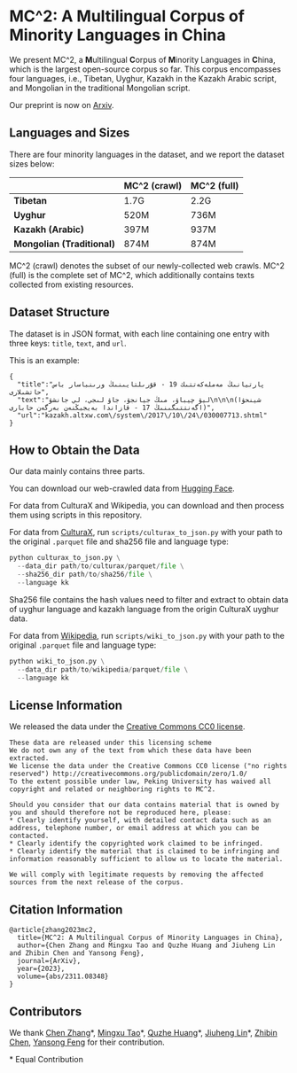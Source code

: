 # MC^2: A Multilingual Corpus of Minority Languages in China

We present MC^2, a **M**ultilingual **C**orpus of **M**inority Languages in **C**hina, which is the largest open-source corpus so far. This corpus encompasses four languages, i.e., Tibetan, Uyghur, Kazakh in the Kazakh Arabic script, and Mongolian in the traditional Mongolian script.

Our preprint is now on [Arxiv](https://arxiv.org/abs/2311.08348).

## Languages and Sizes

There are four minority languages in the dataset, and we report the dataset sizes below:

|                             | MC^2 (crawl) | MC^2 (full) |
| --------------------------- | ------------ | ----------- |
| **Tibetan**                 | 1.7G         | 2.2G        |
| **Uyghur**                  | 520M         | 736M        |
| **Kazakh (Arabic)**         | 397M         | 937M        |
| **Mongolian (Traditional)** | 874M         | 874M        |

MC^2 (crawl) denotes the subset of our newly-collected web crawls. MC^2 (full) is the complete set of MC^2, which additionally contains texts collected from existing resources.

## Dataset Structure

The dataset is in JSON format, with each line containing one entry with three keys: `title`, `text`, and `url`.

This is an example:

```
{
  "title":"پارتيانىڭ مەملەكەتتىك 19 - قۇرىلتايىنىڭ ورىنباسار باس حاتشىلارى",
  "text":"ليۋ چيباۋ، مىڭ جيانجۋ، جاۋ لىجي، لي جانشۋ\n\n\n(شينحۋا اگەنتتىگىنىڭ 17 - قازاندا بەيجيڭنەن بەرگەن حابارى)",
  "url":"kazakh.altxw.com\/system\/2017\/10\/24\/030007713.shtml"
}
```

## How to Obtain the Data

Our data mainly contains three parts.

You can download our web-crawled data from [Hugging Face](https://huggingface.co/datasets/pkupie/mc2_corpus).

For data from CulturaX and Wikipedia, you can download and then process them using scripts in this repository.

For data from [CulturaX](https://huggingface.co/datasets/uonlp/CulturaX), run `scripts/culturax_to_json.py` with your path to the original `.parquet` file and sha256 file and language type:

```python
python culturax_to_json.py \
  --data_dir path/to/culturax/parquet/file \
  --sha256_dir path/to/sha256/file \
  --language kk
```

Sha256 file contains the hash values need to filter and extract to obtain data of uyghur language and kazakh language from the origin CulturaX uyghur data.

For data from [Wikipedia](https://huggingface.co/datasets/graelo/wikipedia), run `scripts/wiki_to_json.py` with your path to the original `.parquet` file and language type:

```python
python wiki_to_json.py \
  --data_dir path/to/wikipedia/parquet/file \
  --language kk
```

## License Information

We released the data under the [Creative Commons CC0 license](http://creativecommons.org/publicdomain/zero/1.0/).

```
These data are released under this licensing scheme
We do not own any of the text from which these data have been extracted.
We license the data under the Creative Commons CC0 license ("no rights reserved") http://creativecommons.org/publicdomain/zero/1.0/
To the extent possible under law, Peking University has waived all copyright and related or neighboring rights to MC^2.

Should you consider that our data contains material that is owned by you and should therefore not be reproduced here, please:
* Clearly identify yourself, with detailed contact data such as an address, telephone number, or email address at which you can be contacted.
* Clearly identify the copyrighted work claimed to be infringed.
* Clearly identify the material that is claimed to be infringing and information reasonably sufficient to allow us to locate the material.

We will comply with legitimate requests by removing the affected sources from the next release of the corpus.
```

## Citation Information

```
@article{zhang2023mc2,
  title={MC^2: A Multilingual Corpus of Minority Languages in China},
  author={Chen Zhang and Mingxu Tao and Quzhe Huang and Jiuheng Lin and Zhibin Chen and Yansong Feng},
  journal={ArXiv},
  year={2023},
  volume={abs/2311.08348}
}
```

## Contributors

We thank [Chen Zhang](https://luciusssss.github.io/)\*, [Mingxu Tao](https://kobayashikanna01.github.io/)\*, [Quzhe Huang](https://andrewzhe.github.io/)\*, [Jiuheng Lin](https://github.com/Infinite-set)\*, [Zhibin Chen](https://zacharychenpk.github.io/), [Yansong Feng](https://yansongfeng.github.io/) for their contribution.

\* Equal Contribution
